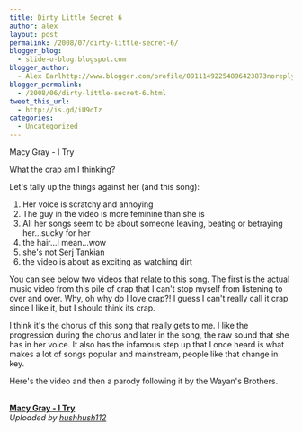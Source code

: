 ```yaml
---
title: Dirty Little Secret 6
author: alex
layout: post
permalink: /2008/07/dirty-little-secret-6/
blogger_blog:
  - slide-o-blog.blogspot.com
blogger_author:
  - Alex Earlhttp://www.blogger.com/profile/09111492254896423873noreply@blogger.com
blogger_permalink:
  - /2008/06/dirty-little-secret-6.html
tweet_this_url:
  - http://is.gd/iU9dIz
categories:
  - Uncategorized
---
```

Macy Gray - I Try

What the crap am I thinking? 

Let's tally up the things against her (and this song): 

  1. Her voice is scratchy and annoying
  2. The guy in the video is more feminine than she is
  3. All her songs seem to be about someone leaving, beating or betraying her...sucky for her
  4. the hair...I mean...wow
  5. she's not Serj Tankian
  6. the video is about as exciting as watching dirt

You can see below two videos that relate to this song. The first is the actual music video from this pile of crap that I can't stop myself from listening to over and over. Why, oh why do I love crap?! I guess I can't really call it crap since I like it, but I should think its crap.

I think it's the chorus of this song that really gets to me. I like the progression during the chorus and later in the song, the raw sound that she has in her voice. It also has the infamous step up that I once heard is what makes a lot of songs popular and mainstream, people like that change in key.

Here's the video and then a parody following it by the Wayan's Brothers.



<div>
  <br /><b><a href="http://www.dailymotion.com/video/x10wc9_macy-gray-i-try_music">Macy Gray - I Try</a></b><br /><i>Uploaded by <a href="http://www.dailymotion.com/hushhush112">hushhush112</a></i>
</div>

